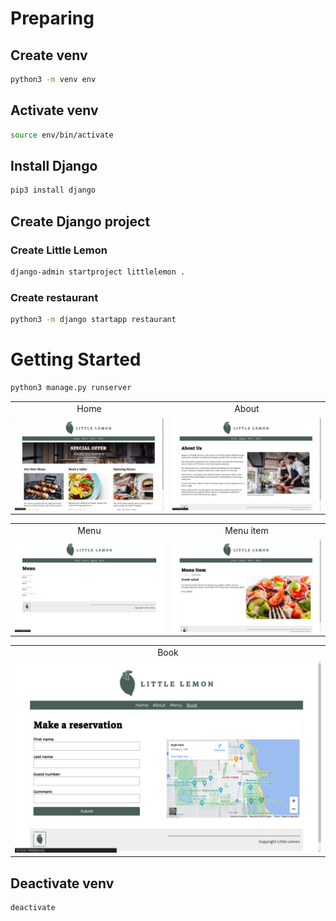 # Preparing
## Create venv
```bash
python3 -m venv env
```

## Activate venv
```bash
source env/bin/activate
```

## Install Django
```bash
pip3 install django
```

## Create Django project
### Create Little Lemon
```bash
django-admin startproject littlelemon .
```

### Create restaurant
```bash
python3 -m django startapp restaurant
```

# Getting Started
```bash
python3 manage.py runserver
```
<table align='center'>
  <tr align='center'>
    <td>Home</td>
    <td>About</td>
  </tr>
  <tr align='center'>
    <td>
      <img src='https://github.com/truonganhvu205/little-lemon-be/blob/main/little-lemon-django-truong-anh-vu-11-24-2023/little-lemon-django-truong-anh-vu-11-24-2023-pic-1.png' />
    </td>
    <td>
      <img src='https://github.com/truonganhvu205/little-lemon-be/blob/main/little-lemon-django-truong-anh-vu-11-24-2023/little-lemon-django-truong-anh-vu-11-24-2023-pic-2.png' />
    </td>
  </tr>
</table>

<table align='center'>
  <tr align='center'>
    <td>Menu</td>
    <td>Menu item</td>
  </tr>
  <tr align='center'>
    <td>
      <img src='https://github.com/truonganhvu205/little-lemon-be/blob/main/little-lemon-django-truong-anh-vu-11-24-2023/little-lemon-django-truong-anh-vu-11-24-2023-pic-3.png' />
    </td>
    <td>
      <img src='https://github.com/truonganhvu205/little-lemon-be/blob/main/little-lemon-django-truong-anh-vu-11-24-2023/little-lemon-django-truong-anh-vu-11-24-2023-pic-4.png' />
    </td>
  </tr>
</table>

<table align='center'>
  <tr align='center'>
    <td>Book</td>
  </tr>
  <tr align='center'>
    <td>
      <img src='https://github.com/truonganhvu205/little-lemon-be/blob/main/little-lemon-django-truong-anh-vu-11-24-2023/little-lemon-django-truong-anh-vu-11-24-2023-pic-5.png' />
    </td>
  </tr>
</table>

## Deactivate venv
```bash
deactivate
```
